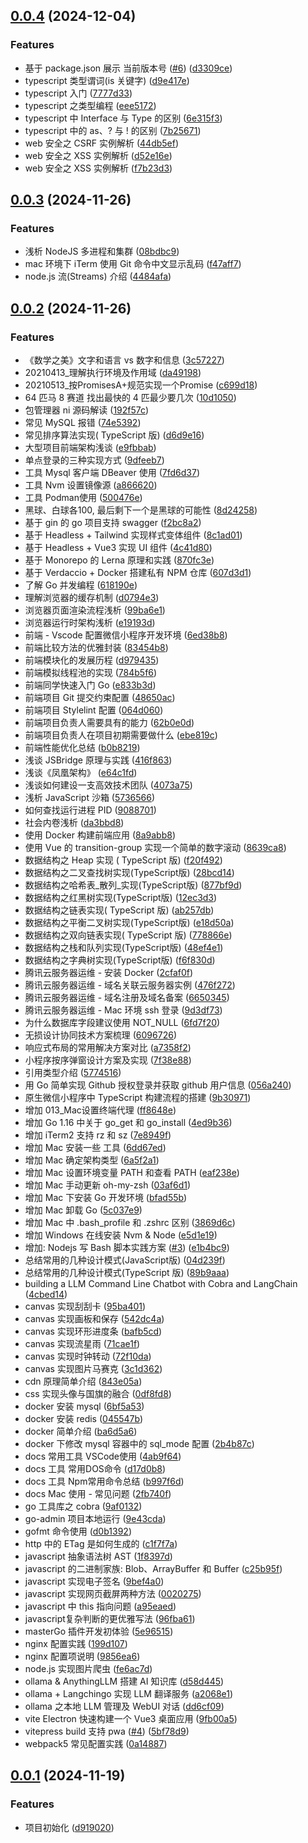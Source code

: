 ## [0.0.4](https://github.com/oceanopen/we_share_codes/compare/v0.0.3...v0.0.4) (2024-12-04)


### Features

* 基于 package.json 展示 当前版本号 ([#6](https://github.com/oceanopen/we_share_codes/issues/6)) ([d3309ce](https://github.com/oceanopen/we_share_codes/commit/d3309ceae5ea9221ffa4b1254c3421330280d1b2))
* typescript 类型谓词(is 关键字) ([d9e417e](https://github.com/oceanopen/we_share_codes/commit/d9e417e86014b78b090066c9fe8e4d63c0834c1b))
* typescript 入门 ([7777d33](https://github.com/oceanopen/we_share_codes/commit/7777d33a24781290c4ab5715b860c141439de8f6))
* typescript 之类型编程 ([eee5172](https://github.com/oceanopen/we_share_codes/commit/eee5172eb9c5f12a8ef1c69e3adf22b48b2e847b))
* typescript 中 Interface 与 Type 的区别 ([6e315f3](https://github.com/oceanopen/we_share_codes/commit/6e315f3fff1942428c0c80de3c5becffb49e646f))
* typescript 中的 as、? 与 ! 的区别 ([7b25671](https://github.com/oceanopen/we_share_codes/commit/7b25671773b510ef10e20d1c8a0485432948288f))
* web 安全之 CSRF 实例解析 ([44db5ef](https://github.com/oceanopen/we_share_codes/commit/44db5efe2d813a2d35aaa67b4972ea4199af6c46))
* web 安全之 XSS 实例解析 ([d52e16e](https://github.com/oceanopen/we_share_codes/commit/d52e16eac3557d413f9323baca0cb1ae686ffdb3))
* web 安全之 XSS 实例解析 ([f7b23d3](https://github.com/oceanopen/we_share_codes/commit/f7b23d392dc2eae9ddc3ab4e04d440ac9127b568))



## [0.0.3](https://github.com/oceanopen/we_share_codes/compare/v0.0.2...v0.0.3) (2024-11-26)


### Features

* 浅析 NodeJS 多进程和集群 ([08bdbc9](https://github.com/oceanopen/we_share_codes/commit/08bdbc9d74728c10cd0eb6ed2dbf7a1e6c7f5110))
* mac 环境下 iTerm 使用 Git 命令中文显示乱码 ([f47aff7](https://github.com/oceanopen/we_share_codes/commit/f47aff79bd967655020d84ccdf5556d2cb1140e9))
* node.js 流(Streams) 介绍 ([4484afa](https://github.com/oceanopen/we_share_codes/commit/4484afaf8648e5c0fe91c03ba8a5b8b13a7ce5ee))



## [0.0.2](https://github.com/oceanopen/we_share_codes/compare/v0.0.1...v0.0.2) (2024-11-26)


### Features

* 《数学之美》文字和语言 vs 数字和信息 ([3c57227](https://github.com/oceanopen/we_share_codes/commit/3c57227fb0bffd45a6fb245bad4d50ea66890fe5))
* 20210413_理解执行环境及作用域 ([da49198](https://github.com/oceanopen/we_share_codes/commit/da49198ae7fa2a0c3608de6d0c1041f0de3c246a))
* 20210513_按PromisesA+规范实现一个Promise ([c699d18](https://github.com/oceanopen/we_share_codes/commit/c699d18762ba907bc9964aeb99bd2ee02c68ff16))
* 64 匹马 8 赛道 找出最快的 4 匹最少要几次 ([10d1050](https://github.com/oceanopen/we_share_codes/commit/10d1050f54e34eba78eec31eba1cfe862552bde2))
* 包管理器 ni 源码解读 ([192f57c](https://github.com/oceanopen/we_share_codes/commit/192f57c647ac6e7cbe9713d9504e31b3f58e8224))
* 常见 MySQL 报错 ([74e5392](https://github.com/oceanopen/we_share_codes/commit/74e539290520274a80dbb59d7c461f2bc52bcfb1))
* 常见排序算法实现( TypeScript 版) ([d6d9e16](https://github.com/oceanopen/we_share_codes/commit/d6d9e1654b6e6b8a8e5906f9d1a8bac64c35719f))
* 大型项目前端架构浅谈 ([e9fbbab](https://github.com/oceanopen/we_share_codes/commit/e9fbbabb6b03aa0d6e3f8ed1c1b0d04ffb6aad35))
* 单点登录的三种实现方式 ([9dfeeb7](https://github.com/oceanopen/we_share_codes/commit/9dfeeb796e4b49e7d0bcfae846c1b85b846a2969))
* 工具 Mysql 客户端 DBeaver 使用 ([7fd6d37](https://github.com/oceanopen/we_share_codes/commit/7fd6d3742ca1332109e6363b93bf0985002b207d))
* 工具 Nvm 设置镜像源 ([a866620](https://github.com/oceanopen/we_share_codes/commit/a86662057899c5c1e001f77137c28b527f0331a8))
* 工具 Podman使用 ([500476e](https://github.com/oceanopen/we_share_codes/commit/500476e0b5b12ad3e8d6d5db90d800437cbec1ff))
* 黑球、白球各100, 最后剩下一个是黑球的可能性 ([8d24258](https://github.com/oceanopen/we_share_codes/commit/8d2425813e94c99495e5566139c9b0a394676491))
* 基于 gin 的 go 项目支持 swagger ([f2bc8a2](https://github.com/oceanopen/we_share_codes/commit/f2bc8a2bc63a1f5b1bd3a1437919003b1d8c49d5))
* 基于 Headless + Tailwind 实现样式变体组件 ([8c1ad01](https://github.com/oceanopen/we_share_codes/commit/8c1ad018f1a608695aab247903d64989a32517b5))
* 基于 Headless + Vue3 实现 UI 组件 ([4c41d80](https://github.com/oceanopen/we_share_codes/commit/4c41d80c9d7a7055b1774860c1c4e160b151e826))
* 基于 Monorepo 的 Lerna 原理和实践 ([870fc3e](https://github.com/oceanopen/we_share_codes/commit/870fc3e184d326be4913ffefe6181e1a4e73fa73))
* 基于 Verdaccio + Docker 搭建私有 NPM 仓库 ([607d3d1](https://github.com/oceanopen/we_share_codes/commit/607d3d18426e56ab8c4a0f32c7547da155bce4c2))
* 了解 Go 并发编程 ([618190e](https://github.com/oceanopen/we_share_codes/commit/618190e00b997d0c52057e5910c4f0fe164b9a39))
* 理解浏览器的缓存机制 ([d0794e3](https://github.com/oceanopen/we_share_codes/commit/d0794e31311a1aeff200d8b56b0e87bd0714767b))
* 浏览器页面渲染流程浅析 ([99ba6e1](https://github.com/oceanopen/we_share_codes/commit/99ba6e1089f64b3309deb0ed82c1a312f3303b00))
* 浏览器运行时架构浅析 ([e19193d](https://github.com/oceanopen/we_share_codes/commit/e19193d04404ca8c3938a4e9203108d1ec3afa14))
* 前端 - Vscode 配置微信小程序开发环境 ([6ed38b8](https://github.com/oceanopen/we_share_codes/commit/6ed38b821319114261610ee775af34bacd5467f1))
* 前端比较方法的优雅封装 ([83454b8](https://github.com/oceanopen/we_share_codes/commit/83454b8c90fe126eaf397e310a4bd41415c3a8ae))
* 前端模块化的发展历程 ([d979435](https://github.com/oceanopen/we_share_codes/commit/d979435de145808793bb8f790f4886a66c0a4183))
* 前端模拟线程池的实现 ([784b5f6](https://github.com/oceanopen/we_share_codes/commit/784b5f677bb15a2f1b415de2facb933c62bc6511))
* 前端同学快速入门 Go ([e833b3d](https://github.com/oceanopen/we_share_codes/commit/e833b3d7b686f8727d052c69e1c9e1df4cdfa5c7))
* 前端项目 Git 提交约束配置 ([48650ac](https://github.com/oceanopen/we_share_codes/commit/48650ac3a70139d553a612508389c551f6f1cad6))
* 前端项目 Stylelint 配置 ([064d060](https://github.com/oceanopen/we_share_codes/commit/064d060c68a89fdb0fb9be5ca3b98e8ad3930c6f))
* 前端项目负责人需要具有的能力 ([62b0e0d](https://github.com/oceanopen/we_share_codes/commit/62b0e0d34493e9de0956fdcc9e5f70cbb00af0fa))
* 前端项目负责人在项目初期需要做什么 ([ebe819c](https://github.com/oceanopen/we_share_codes/commit/ebe819c85aa161b1ba0c6c12eda094690e077896))
* 前端性能优化总结 ([b0b8219](https://github.com/oceanopen/we_share_codes/commit/b0b8219e1c2f1e8608fbc7ef5595c8e4d74ff865))
* 浅谈 JSBridge 原理与实践 ([416f863](https://github.com/oceanopen/we_share_codes/commit/416f863784d9bc11af20ec8c597f644d1377356e))
* 浅谈《凤凰架构》 ([e64c1fd](https://github.com/oceanopen/we_share_codes/commit/e64c1fddea99e736a717281f43980642c76927c3))
* 浅谈如何建设一支高效技术团队 ([4073a75](https://github.com/oceanopen/we_share_codes/commit/4073a75eaa45c9cb1953ec6aa338683284478529))
* 浅析 JavaScript 沙箱 ([5736566](https://github.com/oceanopen/we_share_codes/commit/57365666242940f815e32715cc566dbee794da7d))
* 如何查找运行进程 PID ([9088701](https://github.com/oceanopen/we_share_codes/commit/9088701da344371ad3b28bfe1edf6a754850d902))
* 社会内卷浅析 ([da3bbd8](https://github.com/oceanopen/we_share_codes/commit/da3bbd8e032b1d9c7bed9f25c6b1280a8ad19779))
* 使用 Docker 构建前端应用 ([8a9abb8](https://github.com/oceanopen/we_share_codes/commit/8a9abb85bdb60fa358502245f952a68689784346))
* 使用 Vue 的 transition-group 实现一个简单的数字滚动 ([8639ca8](https://github.com/oceanopen/we_share_codes/commit/8639ca8a07de50b042bdd093460e2f8266469ba5))
* 数据结构之 Heap 实现 ( TypeScript 版) ([f20f492](https://github.com/oceanopen/we_share_codes/commit/f20f4924be6ee377634ba2dcb65aed1ea79e3a5a))
* 数据结构之二叉查找树实现(TypeScript版) ([28bcd14](https://github.com/oceanopen/we_share_codes/commit/28bcd14804fe7e41e40eb076c0b2bf6c993f2099))
* 数据结构之哈希表_散列_实现(TypeScript版) ([877bf9d](https://github.com/oceanopen/we_share_codes/commit/877bf9dcf510a51edb876b723bb86afa5c8a9b22))
* 数据结构之红黑树实现(TypeScript版) ([12ec3d3](https://github.com/oceanopen/we_share_codes/commit/12ec3d3717091c317aaaa36f347437068db24f32))
* 数据结构之链表实现( TypeScript 版) ([ab257db](https://github.com/oceanopen/we_share_codes/commit/ab257db68154377379468e4f60dfddc7ea66ba87))
* 数据结构之平衡二叉树实现(TypeScript版) ([e18d50a](https://github.com/oceanopen/we_share_codes/commit/e18d50a88a5ddcfcf87ac11c5ae17da41efc5757))
* 数据结构之双向链表实现( TypeScript 版) ([778866e](https://github.com/oceanopen/we_share_codes/commit/778866e8e85d94b1e9c9cc66eaefefa13693d7a1))
* 数据结构之栈和队列实现(TypeScript版) ([48ef4e1](https://github.com/oceanopen/we_share_codes/commit/48ef4e1490d0bd0ee08628b5727fb188c73fc97f))
* 数据结构之字典树实现(TypeScript版) ([f6f830d](https://github.com/oceanopen/we_share_codes/commit/f6f830d33b9a2e087563889b5f073807958db37c))
* 腾讯云服务器运维 - 安装 Docker ([2cfaf0f](https://github.com/oceanopen/we_share_codes/commit/2cfaf0f6b8a54ad2eb3c532f27d95eca3dfa1029))
* 腾讯云服务器运维 - 域名关联云服务器实例 ([476f272](https://github.com/oceanopen/we_share_codes/commit/476f27212d359eb86f22c9e40c12f7da470074a1))
* 腾讯云服务器运维 - 域名注册及域名备案 ([6650345](https://github.com/oceanopen/we_share_codes/commit/665034549c205d55e0e89a053e5942a9c2e8af4c))
* 腾讯云服务器运维 - Mac 环境 ssh 登录 ([9d3df73](https://github.com/oceanopen/we_share_codes/commit/9d3df73ba476ced8d54d75e4861c5826e65b0701))
* 为什么数据库字段建议使用 NOT_NULL ([6fd7f20](https://github.com/oceanopen/we_share_codes/commit/6fd7f20436e71865ebd8ca41efb933e7fdada975))
* 无损设计协同技术方案梳理 ([6096726](https://github.com/oceanopen/we_share_codes/commit/60967269072c94a476ecdbb4584d952b71c6a75b))
* 响应式布局的常用解决方案对比 ([a7358f2](https://github.com/oceanopen/we_share_codes/commit/a7358f21a01009d9688f593ff3600b1c3fa735e4))
* 小程序按序弹窗设计方案及实现 ([7f38e88](https://github.com/oceanopen/we_share_codes/commit/7f38e88ff5f3f3905116647a305dba7af62c2be9))
* 引用类型介绍 ([5774516](https://github.com/oceanopen/we_share_codes/commit/57745161207b0c182bd89fb27495edee55498306))
* 用 Go 简单实现 Github 授权登录并获取 github 用户信息 ([056a240](https://github.com/oceanopen/we_share_codes/commit/056a2405cefb320f7d8c62af962a66f86b6c5fd6))
* 原生微信小程序中 TypeScript 构建流程的搭建 ([9b30971](https://github.com/oceanopen/we_share_codes/commit/9b3097123bc5758057437308e8cd713eb4c6e89d))
* 增加 013_Mac设置终端代理 ([ff8648e](https://github.com/oceanopen/we_share_codes/commit/ff8648eba282e5c28c9675a7beb6b1185870db26))
* 增加 Go 1.16 中关于 go_get 和 go_install ([4ed9b36](https://github.com/oceanopen/we_share_codes/commit/4ed9b36f36b6faa74a25c174a072c0242e2d0fc1))
* 增加 iTerm2 支持 rz 和 sz ([7e8949f](https://github.com/oceanopen/we_share_codes/commit/7e8949f03b9359d33542fcd378d9fb33b65dd6a6))
* 增加 Mac 安装一些 工具 ([6dd67ed](https://github.com/oceanopen/we_share_codes/commit/6dd67edc8b70d6434d42a767a41def89a361bb06))
* 增加 Mac 确定架构类型 ([6a5f2a1](https://github.com/oceanopen/we_share_codes/commit/6a5f2a10c9bcef5fce026b595e3448baa61fe3ad))
* 增加 Mac 设置环境变量 PATH 和查看 PATH ([eaf238e](https://github.com/oceanopen/we_share_codes/commit/eaf238e4fc24de7573bb85092a66846dd2cf67ea))
* 增加 Mac 手动更新 oh-my-zsh ([03af6d1](https://github.com/oceanopen/we_share_codes/commit/03af6d17a437199342395a3e523a35c51cd0085f))
* 增加 Mac 下安装 Go 开发环境 ([bfad55b](https://github.com/oceanopen/we_share_codes/commit/bfad55be853f7c370e644b645116977e967b644a))
* 增加 Mac 卸载 Go ([5c037e9](https://github.com/oceanopen/we_share_codes/commit/5c037e9c9890746ec89b5be4fbd7e50523dc1f87))
* 增加 Mac 中 .bash_profile 和 .zshrc 区别 ([3869d6c](https://github.com/oceanopen/we_share_codes/commit/3869d6cf7f48d188fd361f650f6eabd9ca8648f1))
* 增加 Windows 在线安装 Nvm & Node ([e5d1e19](https://github.com/oceanopen/we_share_codes/commit/e5d1e193f988372a358aa38445f84bb5552abd9c))
* 增加: Nodejs 写 Bash 脚本实践方案 ([#3](https://github.com/oceanopen/we_share_codes/issues/3)) ([e1b4bc9](https://github.com/oceanopen/we_share_codes/commit/e1b4bc9311dc747eabcd28850fff08769ef6226b))
* 总结常用的几种设计模式(JavaScript版) ([04d239f](https://github.com/oceanopen/we_share_codes/commit/04d239fe04f4d2b90ccd9d86b00cc2fb4402f85a))
* 总结常用的几种设计模式(TypeScript 版) ([89b9aaa](https://github.com/oceanopen/we_share_codes/commit/89b9aaa2d98b47f82e89ddcb4b01c83e0d9fc1a0))
* building a LLM Command Line Chatbot with Cobra and LangChain ([4cbed14](https://github.com/oceanopen/we_share_codes/commit/4cbed14d357911185cee30fa2125e895a80c8df2))
* canvas 实现刮刮卡 ([95ba401](https://github.com/oceanopen/we_share_codes/commit/95ba40136eb0e27fa6462a3d69bf95fce7f2b094))
* canvas 实现画板和保存 ([542dc4a](https://github.com/oceanopen/we_share_codes/commit/542dc4aa0317433c6aee7d50e4d4357446721f47))
* canvas 实现环形进度条 ([bafb5cd](https://github.com/oceanopen/we_share_codes/commit/bafb5cd8d1219606b21804867ba46317905ca3b0))
* canvas 实现流星雨 ([71cae1f](https://github.com/oceanopen/we_share_codes/commit/71cae1fcc5ac8db5c3403e53262eca089abb132b))
* canvas 实现时钟转动 ([72f10da](https://github.com/oceanopen/we_share_codes/commit/72f10da29afa3fd684ee44c1ff3ab47e04835885))
* canvas 实现图片马赛克 ([3c1d362](https://github.com/oceanopen/we_share_codes/commit/3c1d362a63502a96979452a21d0e808f80f58fc6))
* cdn 原理简单介绍 ([843e05a](https://github.com/oceanopen/we_share_codes/commit/843e05a2869d0b8d75b796d94be874fef36088d1))
* css 实现头像与国旗的融合 ([0df8fd8](https://github.com/oceanopen/we_share_codes/commit/0df8fd80204c33b43cdc8265b2eff50ddf2a246a))
* docker 安装 mysql ([6bf5a53](https://github.com/oceanopen/we_share_codes/commit/6bf5a532646d687139a20d470221c22de59e9f2a))
* docker 安装 redis ([045547b](https://github.com/oceanopen/we_share_codes/commit/045547bb630ffbb86c992638964645b9acf2c917))
* docker 简单介绍 ([ba6d5a6](https://github.com/oceanopen/we_share_codes/commit/ba6d5a66ace9145a6fb0d1f24e9d8369c726dc14))
* docker 下修改 mysql 容器中的 sql_mode 配置 ([2b4b87c](https://github.com/oceanopen/we_share_codes/commit/2b4b87c78e0d849c1468bbab5315498d4fa496b7))
* docs 常用工具 VSCode使用 ([4ab9f64](https://github.com/oceanopen/we_share_codes/commit/4ab9f64aab50888e4e69187a7cd3c33ff41b1736))
* docs 工具 常用DOS命令 ([d17d0b8](https://github.com/oceanopen/we_share_codes/commit/d17d0b8d2aca938f7c60a8816a431be69ed4bbb2))
* docs 工具 Npm常用命令总结 ([b997f6d](https://github.com/oceanopen/we_share_codes/commit/b997f6d7d7bf5d11651841d466e829d11e087511))
* docs Mac 使用 - 常见问题 ([2fb740f](https://github.com/oceanopen/we_share_codes/commit/2fb740f1cf210dab549116644cba6355226dc0d4))
* go 工具库之 cobra ([9af0132](https://github.com/oceanopen/we_share_codes/commit/9af013275afd1400cc8d728619be0c22703a7807))
* go-admin 项目本地运行 ([9e43cda](https://github.com/oceanopen/we_share_codes/commit/9e43cdabdd716ff847f0909d384916e81d6f0900))
* gofmt 命令使用 ([d0b1392](https://github.com/oceanopen/we_share_codes/commit/d0b13927427764b0215e0e1d8e79c9eaa5b51a39))
* http 中的 ETag 是如何生成的 ([c1f7f7a](https://github.com/oceanopen/we_share_codes/commit/c1f7f7a8b9eb606a9f188f72aa3768a15e714bcb))
* javascript 抽象语法树 AST ([1f8397d](https://github.com/oceanopen/we_share_codes/commit/1f8397da287574ebb8cb6dc51bc3918acc992639))
* javascript 的二进制家族: Blob、ArrayBuffer 和 Buffer ([c25b95f](https://github.com/oceanopen/we_share_codes/commit/c25b95fb63dafcf21aac4b1e46fb8715a853a65a))
* javascript 实现电子签名 ([9bef4a0](https://github.com/oceanopen/we_share_codes/commit/9bef4a0e0ec86701a555eaf9baf2a0fc9d8acd33))
* javascript 实现网页截屏两种方法 ([0020275](https://github.com/oceanopen/we_share_codes/commit/00202755cdd64963369eb21c0c5b87d12e642795))
* javascript 中 this 指向问题 ([a95eaed](https://github.com/oceanopen/we_share_codes/commit/a95eaed926bad3060f15c6b82f2c735aa4c34a75))
* javascript复杂判断的更优雅写法 ([96fba61](https://github.com/oceanopen/we_share_codes/commit/96fba616f5df5a320997877548b8dadce7ce35a1))
* masterGo 插件开发初体验 ([5e96515](https://github.com/oceanopen/we_share_codes/commit/5e965155c97a3bccf04650246ba3a5e4f24ef0ca))
* nginx 配置实践 ([199d107](https://github.com/oceanopen/we_share_codes/commit/199d1076a7d74ad9eb7b4634a4f460a0dd9b5ad6))
* nginx 配置项说明 ([9856ea6](https://github.com/oceanopen/we_share_codes/commit/9856ea6aa71b92612eba8acdeb40b346b3229ae1))
* node.js 实现图片爬虫 ([fe6ac7d](https://github.com/oceanopen/we_share_codes/commit/fe6ac7d8b41adc278f7fc3a555dffc7d5c8dae30))
* ollama & AnythingLLM 搭建 AI 知识库 ([d58d445](https://github.com/oceanopen/we_share_codes/commit/d58d4454ee3f31dfa612c1a12e23da56b1ccfa34))
* ollama + Langchingo 实现 LLM 翻译服务 ([a2068e1](https://github.com/oceanopen/we_share_codes/commit/a2068e1f6b0caf626ac5c4066653dc7747415886))
* ollama 之本地 LLM 管理及 WebUI 对话 ([dd6cf09](https://github.com/oceanopen/we_share_codes/commit/dd6cf091de6df383d801dc19e22858e7344f1132))
* vite Electron 快速构建一个 Vue3 桌面应用 ([9fb00a5](https://github.com/oceanopen/we_share_codes/commit/9fb00a50950d5b9cd98dfff809d069f3d7ad494b))
* vitepress build 支持 pwa ([#4](https://github.com/oceanopen/we_share_codes/issues/4)) ([5bf78d9](https://github.com/oceanopen/we_share_codes/commit/5bf78d9305b482f2a0a8416e6881b4fdf9741b0d))
* webpack5 常见配置实践 ([0a14887](https://github.com/oceanopen/we_share_codes/commit/0a148871c398d83f63c7ceb83b0bae07dc0bc291))



## [0.0.1](https://github.com/oceanopen/we_share_codes/compare/d9190207f3c0877486a7f044eb25bb0925603344...v0.0.1) (2024-11-19)


### Features

* 项目初始化 ([d919020](https://github.com/oceanopen/we_share_codes/commit/d9190207f3c0877486a7f044eb25bb0925603344))



